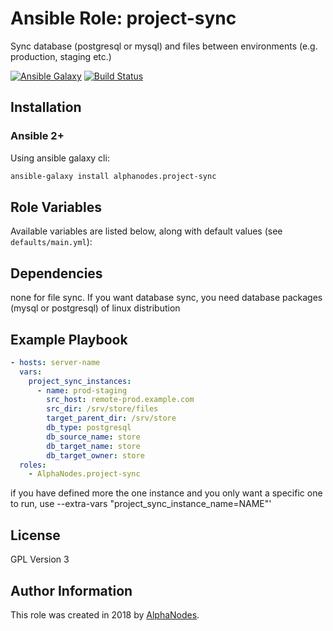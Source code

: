 # Ansible Role: project-sync

Sync database (postgresql or mysql) and files between environments (e.g. production, staging etc.)

[![Ansible Galaxy](https://img.shields.io/badge/galaxy-alphanodes.project--sync-660198.svg)](https://galaxy.ansible.com/AlphaNodes/project-sync)
[![Build Status](https://travis-ci.org/AlphaNodes/ansible-project-sync.svg?branch=master)](https://travis-ci.org/AlphaNodes/ansible-project-sync)


## Installation

### Ansible 2+

Using ansible galaxy cli:

```bash
ansible-galaxy install alphanodes.project-sync
```

## Role Variables

Available variables are listed below, along with default values (see `defaults/main.yml`):


## Dependencies

none for file sync. If you want database sync, you need database packages (mysql or postgresql) of linux distribution


## Example Playbook

```yaml
- hosts: server-name
  vars:
    project_sync_instances:
      - name: prod-staging
        src_host: remote-prod.example.com
        src_dir: /srv/store/files
        target_parent_dir: /srv/store
        db_type: postgresql
        db_source_name: store
        db_target_name: store
        db_target_owner: store
  roles:
    - AlphaNodes.project-sync
```

if you have defined more the one instance and you only want a specific one to run, use --extra-vars "project_sync_instance_name=NAME"'

## License

GPL Version 3

## Author Information

This role was created in 2018 by [AlphaNodes](https://alphanodes.com/).
